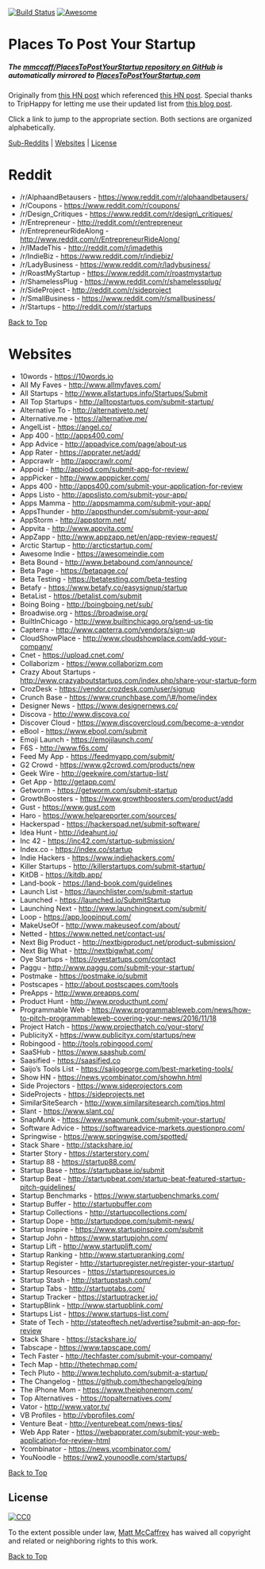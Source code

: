 [![Build Status](https://travis-ci.org/mmccaff/PlacesToPostYourStartup.svg?branch=master)](https://travis-ci.org/mmccaff/PlacesToPostYourStartup) [![Awesome](https://cdn.rawgit.com/sindresorhus/awesome/d7305f38d29fed78fa85652e3a63e154dd8e8829/media/badge.svg)](https://github.com/sindresorhus/awesome)

# Places To Post Your Startup

##### The [mmccaff/PlacesToPostYourStartup repository on GitHub](https://github.com/mmccaff/PlacesToPostYourStartup) is automatically mirrored to [PlacesToPostYourStartup.com](https://www.placestopostyourstartup.com)

Originally from [this HN post](https://news.ycombinator.com/item?id=7248460) which referenced [this HN post](https://news.ycombinator.com/item?id=6492109). Special thanks to TripHappy for letting me use their updated list from [this blog post](https://triphappy.com/blog/131-startup-directories-to-promote-your-startup/1).

Click a link to jump to the appropriate section. Both sections are organized alphabetically.

[Sub-Reddits](#reddit) | [Websites](#websites) | [License](#license)

# Reddit

- /r/AlphaandBetausers - https://www.reddit.com/r/alphaandbetausers/
- /r/Coupons - https://www.reddit.com/r/coupons/
- /r/Design_Critiques - https://www.reddit.com/r/design\_critiques/
- /r/Entrepreneur - http://reddit.com/r/entrepreneur
- /r/EntrepreneurRideAlong - http://www.reddit.com/r/EntrepreneurRideAlong/
- /r/IMadeThis - http://reddit.com/r/imadethis
- /r/IndieBiz - https://www.reddit.com/r/indiebiz/
- /r/LadyBusiness - https://www.reddit.com/r/ladybusiness/
- /r/RoastMyStartup - https://www.reddit.com/r/roastmystartup
- /r/ShamelessPlug - https://www.reddit.com/r/shamelessplug/
- /r/SideProject - http://reddit.com/r/sideproject
- /r/SmallBusiness - https://www.reddit.com/r/smallbusiness/
- /r/Startups - http://reddit.com/r/startups

[Back to Top](#places-to-post-your-startup)

# Websites

- 10words - https://10words.io
- All My Faves - http://www.allmyfaves.com/
- All Startups - http://www.allstartups.info/Startups/Submit
- All Top Startups - http://alltopstartups.com/submit-startup/
- Alternative To - http://alternativeto.net/
- Alternative.me - https://alternative.me/
- AngelList - https://angel.co/
- App 400 - http://apps400.com/
- App Advice - http://appadvice.com/page/about-us
- App Rater - https://apprater.net/add/
- Appcrawlr - http://appcrawlr.com/
- Appoid - http://appiod.com/submit-app-for-review/
- appPicker - http://www.apppicker.com/
- Apps 400 - http://apps400.com/submit-your-application-for-review
- Apps Listo - http://appslisto.com/submit-your-app/
- Apps Mamma - http://appsmamma.com/submit-your-app/
- AppsThunder - http://appsthunder.com/submit-your-app/
- AppStorm - http://appstorm.net/
- Appvita - http://www.appvita.com/
- AppZapp - http://www.appzapp.net/en/app-review-request/
- Arctic Startup - http://arcticstartup.com/
- Awesome Indie - https://awesomeindie.com
- Beta Bound - http://www.betabound.com/announce/
- Beta Page - https://betapage.co/
- Beta Testing - https://betatesting.com/beta-testing
- Betafy - https://www.betafy.co/easysignup/startup
- BetaList - https://betalist.com/submit
- Boing Boing - http://boingboing.net/sub/
- Broadwise.org - https://broadwise.org/
- BuiltInChicago - http://www.builtinchicago.org/send-us-tip
- Capterra - http://www.capterra.com/vendors/sign-up
- CloudShowPlace - http://www.cloudshowplace.com/add-your-company/
- Cnet - https://upload.cnet.com/
- Collaborizm - https://www.collaborizm.com
- Crazy About Startups - http://www.crazyaboutstartups.com/index.php/share-your-startup-form
- CrozDesk - https://vendor.crozdesk.com/user/signup
- Crunch Base - https://www.crunchbase.com/\#/home/index
- Designer News - https://www.designernews.co/
- Discova - http://www.discova.co/
- Discover Cloud - https://www.discovercloud.com/become-a-vendor
- eBool - https://www.ebool.com/submit
- Emoji Launch - https://emojilaunch.com/
- F6S - http://www.f6s.com/
- Feed My App - https://feedmyapp.com/submit/
- G2 Crowd - https://www.g2crowd.com/products/new
- Geek Wire - http://geekwire.com/startup-list/
- Get App - http://getapp.com/
- Getworm - https://getworm.com/submit-startup
- GrowthBoosters - https://www.growthboosters.com/product/add
- Gust - https://www.gust.com
- Haro - https://www.helpareporter.com/sources/
- Hackerspad - https://hackerspad.net/submit-software/
- Idea Hunt - http://ideahunt.io/
- Inc 42 - https://inc42.com/startup-submission/
- Index.co - https://index.co/startup
- Indie Hackers - https://www.indiehackers.com/
- Killer Startups - http://killerstartups.com/submit-startup/
- KitDB - https://kitdb.app/
- Land-book - https://land-book.com/guidelines
- Launch List - https://launchlister.com/submit-startup
- Launched - https://launched.io/SubmitStartup
- Launching Next - http://www.launchingnext.com/submit/
- Loop - https://app.loopinput.com/
- MakeUseOf - http://www.makeuseof.com/about/
- Netted - https://www.netted.net/contact-us/
- Next Big Product - http://nextbigproduct.net/product-submission/
- Next Big What - http://nextbigwhat.com/
- Oye Startups - https://oyestartups.com/contact
- Paggu - http://www.paggu.com/submit-your-startup/
- Postmake - https://postmake.io/submit
- Postscapes - http://about.postscapes.com/tools
- PreApps - http://www.preapps.com/
- Product Hunt - http://www.producthunt.com/
- Programmable Web - https://www.programmableweb.com/news/how-to-pitch-programmableweb-covering-your-news/2016/11/18
- Project Hatch - https://www.projecthatch.co/your-story/
- PublicityX - https://www.publicityx.com/startups/new
- Robingood - http://tools.robingood.com/
- SaaSHub - https://www.saashub.com/
- Saasified - https://saasified.co
- Saijo’s Tools List - https://saijogeorge.com/best-marketing-tools/
- Show HN - https://news.ycombinator.com/showhn.html
- Side Projectors - https://www.sideprojectors.com
- SideProjects - https://sideprojects.net
- SimilarSiteSearch - http://www.similarsitesearch.com/tips.html
- Slant - https://www.slant.co/
- SnapMunk - https://www.snapmunk.com/submit-your-startup/
- Software Advice - https://softwareadvice-markets.questionpro.com/
- Springwise - https://www.springwise.com/spotted/
- Stack Share - http://stackshare.io/
- Starter Story - https://starterstory.com/
- Startup 88 - https://startup88.com/
- Startup Base - https://startupbase.io/submit
- Startup Beat - http://startupbeat.com/startup-beat-featured-startup-pitch-guidelines/
- Startup Benchmarks - https://www.startupbenchmarks.com/
- Startup Buffer - http://startupbuffer.com
- Startup Collections - http://startupcollections.com/
- Startup Dope - http://startupdope.com/submit-news/
- Startup Inspire - https://www.startupinspire.com/submit
- Startup John - https://www.startupjohn.com/
- Startup Lift - http://www.startuplift.com/
- Startup Ranking - http://www.startupranking.com/
- Startup Register - http://startupregister.net/register-your-startup/
- Startup Resources - https://startupresources.io
- Startup Stash - http://startupstash.com/
- Startup Tabs - http://startuptabs.com/
- Startup Tracker - https://startuptracker.io/
- StartupBlink - http://www.startupblink.com/
- Startups List - https://www.startups-list.com/
- State of Tech - http://stateoftech.net/advertise?submit-an-app-for-review
- Stack Share - https://stackshare.io/
- Tabscape - https://www.tapscape.com/
- Tech Faster - http://techfaster.com/submit-your-company/
- Tech Map - http://thetechmap.com/
- Tech Pluto - http://www.techpluto.com/submit-a-startup/
- The Changelog - https://github.com/thechangelog/ping
- The iPhone Mom - https://www.theiphonemom.com/
- Top Alternatives - https://topalternatives.com/
- Vator - http://www.vator.tv/
- VB Profiles - http://vbprofiles.com/
- Venture Beat - http://venturebeat.com/news-tips/
- Web App Rater - https://webapprater.com/submit-your-web-application-for-review-html
- Ycombinator - https://news.ycombinator.com/
- YouNoodle - https://ww2.younoodle.com/startups/

[Back to Top](#places-to-post-your-startup)

## License

[![CC0](https://i.creativecommons.org/p/zero/1.0/88x31.png)](http://creativecommons.org/publicdomain/zero/1.0/)

To the extent possible under law, [Matt McCaffrey](http://www.mattmccaffrey.com/) has waived all copyright and related or neighboring rights to this work.

[Back to Top](#places-to-post-your-startup)
